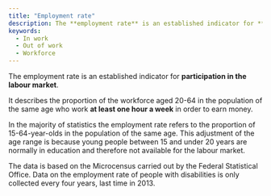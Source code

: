 ```yaml
---
title: "Employment rate"
description: The **employment rate** is an established indicator for **participation in the labour market**.
keywords:
  - In work
  - Out of work
  - Workforce
---
```


<!-- Prologue start -->

The employment rate is an established indicator for **participation in the labour market**. 

It describes the proportion of the workforce aged 20-64 in the population of the same age who work **at least one hour a week** in order to earn money. 

In the majority of statistics the employment rate refers to the proportion of 15-64-year-olds in the population of the same age. This adjustment of the age range is because young people between 15 and under 20 years are normally in education and therefore not available for the labour market.

The data is based on the Microcensus carried out by the Federal Statistical Office. Data on the employment rate of people with disabilities is only collected every four years, last time in 2013.

<!-- Prologue end -->

<!--ChartList-->
